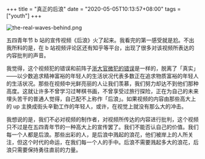 +++
title = "真正的后浪"
date = "2020-05-05T10:13:57+08:00"
tags = ["youth"]
+++

![the-real-waves-behind.png](/images/the-real-waves-behind.png)

五四青年节 b 站的宣传视频《后浪》火了起来。我看完的第一感受就是尬。不出我所料的是，在 b 站视频评论区还有知乎等平台，出现了很多对该视频所表达的内容批判的声音。

我觉得，这个视频犯的错误和前阵子[浙大官微犯的错误](/life/ideas/zju-wechat-official-account/)是一样的，脱离了「真实」——以少数追求精神富裕的年轻人的生活状况代表多数正在追求物质富裕的年轻人的生活状况。那些在视频中光鲜亮丽的人让我们羡慕，我们努力却达不到他们那种高度。这就让许多不曾学习过琴棋书画，不曾享受过旅行探险，正在为自己的未来埋头苦干的普通人觉得，自己配不上称作「后浪」。如果视频的内容由那些高大上的 up 主换成街头辛勤工作的年轻人，或许，在视觉上就没有那么大的冲击。

我想说的是，我们不必对视频的制作者，对视频所传达的内容进行批判，这个视频只不过是在五四青年节的一种高大上的宣传罢了。我们不能否认自己的价值。我们每一个人都是后浪。那些出彩的人，是后浪中溅起的浪花，他们被岸上的人所关注，但这个时代的命运，在我们每一个人的手中。后浪不需要溅起多大的浪花，后浪只需要保持勇往直前的力量。